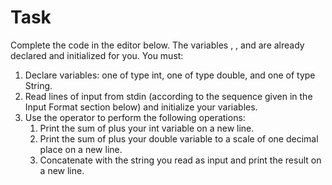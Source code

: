 ﻿# Task
Complete the code in the editor below. The variables , , and  are already declared and initialized for you. You must:

1. Declare  variables: one of type int, one of type double, and one of type String.
1. Read  lines of input from stdin (according to the sequence given in the Input Format section below) and initialize your  variables.
1. Use the  operator to perform the following operations:
	1. Print the sum of  plus your int variable on a new line.
	1. Print the sum of  plus your double variable to a scale of one decimal place on a new line.
	1. Concatenate  with the string you read as input and print the result on a new line.